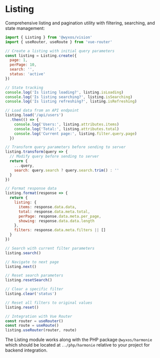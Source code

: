 # Listing

Comprehensive listing and pagination utility with filtering, searching, and state management:

```javascript
import { Listing } from '@wyxos/vision'
import { useRouter, useRoute } from 'vue-router'

// Create a listing with initial query parameters
const listing = Listing.create({ 
  page: 1, 
  perPage: 10,
  search: '',
  status: 'active'
})

// State tracking
console.log('Is listing loading?', listing.isLoading)
console.log('Is listing searching?', listing.isSearching)
console.log('Is listing refreshing?', listing.isRefreshing)

// Load data from an API endpoint
listing.load('/api/users')
  .then(() => {
    console.log('Users:', listing.attributes.items)
    console.log('Total:', listing.attributes.total)
    console.log('Current page:', listing.filter.query.page)
  })

// Transform query parameters before sending to server
listing.transform(query => {
  // Modify query before sending to server
  return {
    ...query,
    search: query.search ? query.search.trim() : ''
  }
})

// Format response data
listing.format(response => {
  return {
    listing: {
      items: response.data.data,
      total: response.data.meta.total,
      perPage: response.data.meta.per_page,
      showing: response.data.data.length
    },
    filters: response.data.meta.filters || []
  }
})

// Search with current filter parameters
listing.search()

// Navigate to next page
listing.next()

// Reset search parameters
listing.resetSearch()

// Clear a specific filter
listing.clear('status')

// Reset all filters to original values
listing.reset()

// Integration with Vue Router
const router = useRouter()
const route = useRoute()
listing.useRouter(router, route)
```

The Listing module works along with the PHP package `@wyxos/harmonie` which should be located at `../php/harmonie` relative to your project for backend integration.
